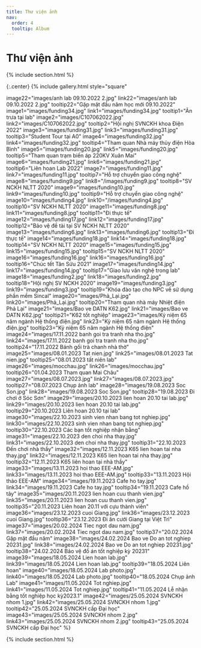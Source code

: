 ```yaml
---
title: Thư viện ảnh
nav:
  order: 4
  tooltip: Album
---
```


# <i class="fas fa-feather-alt"></i>Thư viện ảnh

{% include section.html %}

{:.center}
{% include gallery.html style="square"

image22="images/anh lab 09.10.2022 2.jpg" link22="images/anh lab 09.10.2022 2.jpg" tooltip22="Gặp mặt đầu năm học mới 09.10.2022"
image1="images/funding34.jpg" link1="images/funding34.jpg" tooltip1="Ăn trưa tại lab"
image2="images/C107062022.jpg" link2="images/C107062022.jpg" tooltip2="Hội nghị SVNCKH khoa Điện 2022"
image3="images/funding31.jpg" link3="images/funding31.jpg" tooltip3="Student Tour tại A0"
image4="images/funding32.jpg" link4="images/funding32.jpg" tooltip4="Tham quan Nhà máy thủy điện Hòa Bình"
image5="images/funding20.jpg" link5="images/funding20.jpg" tooltip5="Tham quan trạm biến áp 220KV Xuân Mai"
image6="images/funding21.jpg" link6="images/funding21.jpg" tooltip6="Liên hoan Lab 2022"
image7="images/funding11.jpg" link7="images/funding11.jpg" tooltip7="Hỗ trợ chuyển giao công nghệ"
image8="images/funding9.jpg" link8="/images/funding9.jpg" tooltip8="SV NCKH NLTT 2020"
image9="images/funding10.jpg" link9="images/funding10.jpg" tooltip9="Hỗ trợ chuyển giao công nghệ"
image10="images/funding4.jpg" link10="/images/funding4.jpg" tooltip10="SV NCKH NLTT 2020"
image11="images/funding8.jpg" link11="images/funding8.jpg" tooltip11="Đi thực tế"
image12="images/funding17.jpg" link12="images/funding17.jpg" tooltip12="Bảo vệ đề tài tại SV NCKH NLTT 2020"
image13="images/funding6.jpg" link13="images/funding6.jpg" tooltip13="Đi thực tế"
image14="images/funding18.jpg" link14="images/funding18.jpg" tooltip14="SV NCKH NLTT 2020"
image15="images/funding15.jpg" link15="images/funding15.jpg" tooltip15="SV NCKH NLTT 2020"
image16="images/funding16.jpg" link16="images/funding16.jpg" tooltip16="Chúc tết Tân Sửu 2021"
image17="images/funding14.jpg" link17="images/funding14.jpg" tooltip17="Giao lưu văn nghệ trong lab"
image18="images/funding2.jpg" link18="images/funding2.jpg" tooltip18="Hội nghị SV NCKH 2020"
image19="images/funding3.jpg" link19="images/funding3.jpg" tooltip19="Khóa đào tạo cho NPC về sử dụng phần mềm Sincal"
image20="images/Phả_Lại.jpg" link20="images/Phả_Lại.jpg" tooltip20="Tham quan nhà máy Nhiệt điện Phả Lại"
image21="images/Bao ve DATN K62.jpg" link21="images/Bao ve DATN K62.jpg" tooltip21="K62 tốt nghiệp"
image23="images/Kỷ niệm 65 năm ngành Hệ thống điện.jpg" link23="Kỷ niệm 65 năm ngành Hệ thống điện.jpg" tooltip23="Kỷ niệm 65 năm ngành Hệ thống điện"
image24="images/17.11.2022 banh goi tra tranh nha tho.jpg" link24="images/17.11.2022 banh goi tra tranh nha tho.jpg" tooltip24="17.11.2022 Bánh gối trà chanh nhà thờ"
image25="images/08.01.2023 Tat nien.jpg" link25="images/08.01.2023 Tat nien.jpg" tooltip25="08.01.2023 tất niên lab"
image26="images/mocchau.jpg" link26="images/mocchau.jpg" tooltip26="01.04.2023 Tham quan Mai Châu"
image27="images/08.07.2023.jpg" link27="images/08.07.2023.jpg" tooltip27="08.07.2023 Chụp ảnh lab"
image28="images/19.08.2023 Soc Son.jpg" link28="images/19.08.2023 Soc Son.jpg" tooltip28="19.08.2023 Đi chơi ở Sóc Sơn"
image29="images/20.10.2023 lien hoan 20.10 tai lab.jpg" link29="images/20.10.2023 lien hoan 20.10 tai lab.jpg" tooltip29="20.10.2023 Liên hoan 20.10 tại lab"
image30="images/22.10.2023 sinh vien nhan bang tot nghiep.jpg" link30="images/22.10.2023 sinh vien nhan bang tot nghiep.jpg" tooltip30="22.10.2023 Các bạn tốt nghiệp nhận bằng"
image31="images/22.10.2023 den choi nha thay.jpg" link31="images/22.10.2023 den choi nha thay.jpg" tooltip31="22.10.2023 Đến chơi nhà thầy"
image32="images/12.11.2023 K65 lien hoan tai nha thay.jpg" link32="images/12.11.2023 K65 lien hoan tai nha thay.jpg" tooltip32="12.11.2023 K65 liên hoan tại nhà thầy"
image33="images/13.11.2023 hoi thao EEE-AM.jpg" link33="images/13.11.2023 hoi thao EEE-AM.jpg" tooltip33="13.11.2023 Hội thảo EEE-AM"
image34="images/19.11.2023 Cafe ho tay.jpg" link34="images/19.11.2023 Cafe ho tay.jpg" tooltip34="19.11.2023 Cafe hồ tây"
image35="images/20.11.2023 lien hoan cuu thanh vien.jpg" link35="images/20.11.2023 lien hoan cuu thanh vien.jpg" tooltip35="20.11.2023 Liên hoan 20.11 với cựu thành viên"
image36="images/23.12.2023 cuoi Giang.jpg" link36="images/23.12.2023 cuoi Giang.jpg" tooltip36="23.12.2023 Đi ăn cưới Giang tại Việt Trì"
image37="images/20.02.2024 Tiec ngot dau nam.jpg" link37="images/20.02.2024 Tiec ngot dau nam.jpg" tooltip37="20.02.2024 Gặp mặt đầu năm"
image38="images/24.02.2024 Bao ve Do an tot nghiep 20231.jpg" link38="images/24.02.2024 Bao ve Do an tot nghiep 20231.jpg" tooltip38="24.02.2024 Bảo vệ đồ án tốt nghiệp kỳ 20231"
image39="images/18.05.2024 Lien hoan lab.jpg" link39="images/18.05.2024 Lien hoan lab.jpg" tooltip39="18.05.2024 Liên hoan"
image40="images/18.05.2024 Lab photo.jpg" link40="images/18.05.2024 Lab photo.jpg" tooltip40="18.05.2024 Chụp ảnh Lab"
image41="images/11.05.2024 Tot nghiep.jpg" link41="images/11.05.2024 Tot nghiep.jpg" tooltip41="11.05.2024 Lễ nhận bằng tốt nghiệp học kỳ2023.1"
image42="images/25.05.2024 SVNCKH nhom 1.jpg" link42="images/25.05.2024 SVNCKH nhom 1.jpg" tooltip42="25.05.2024 SVNCKH cấp Đại học"
image43="images/25.05.2024 SVNCKH nhom 2.jpg" link43="images/25.05.2024 SVNCKH nhom 2.jpg" tooltip43="25.05.2024 SVNCKH cấp Đại học"
 %}

{% include section.html %}
